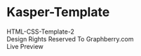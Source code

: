 # Kasper-Template
HTML-CSS-Template-2
<br>
Design Rights Reserved To Graphberry.com
<br>
Live Preview 
